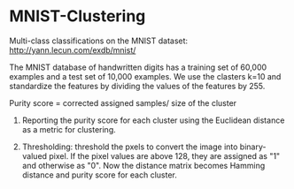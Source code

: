 # MNIST-Clustering
Multi-class classifications on the MNIST dataset: http://yann.lecun.com/exdb/mnist/

The MNIST database of handwritten digits has a training set of 60,000 examples and a test set of 10,000 examples. We use the clasters k=10 and standardize the features by dividing the values of the features by 255.

Purity score = corrected assigned samples/ size of the cluster 

1. Reporting the purity score for each cluster using the Euclidean distance as a metric for clustering.

2. Thresholding: threshold the pxels to convert the image into binary-valued pixel. If the pixel values are above 128, they are assigned as "1" and otherwise as "0". Now the distance matrix becomes Hamming distance and purity score for each cluster.



